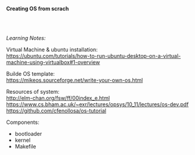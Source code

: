 **Creating OS from scrach**

</br>
</br>

*Learning Notes:*


Virtual Machine & ubuntu installation: </br>
https://ubuntu.com/tutorials/how-to-run-ubuntu-desktop-on-a-virtual-machine-using-virtualbox#1-overview

Builde OS template: </br>
https://mikeos.sourceforge.net/write-your-own-os.html

Resources of system: </br>
http://elm-chan.org/fsw/ff/00index_e.html </br>
https://www.cs.bham.ac.uk/~exr/lectures/opsys/10_11/lectures/os-dev.pdf </br>
https://github.com/cfenollosa/os-tutorial


Components:
- bootloader
- kernel
- Makefile
